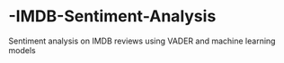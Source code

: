 # -IMDB-Sentiment-Analysis
Sentiment analysis on IMDB reviews using VADER and machine learning models
